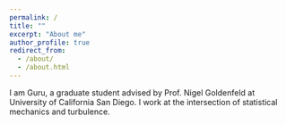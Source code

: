 ```yaml
---
permalink: /
title: ""
excerpt: "About me"
author_profile: true
redirect_from: 
  - /about/
  - /about.html
---
```


I am Guru, a graduate student advised by Prof. Nigel Goldenfeld at University of California San Diego. I work at the intersection of statistical mechanics and turbulence.

